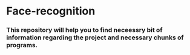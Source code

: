 # Face-recognition
### This repository will help you to find neceessry bit of information regarding the project and necessary chunks of programs. 
